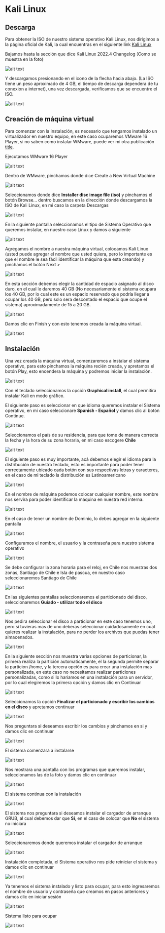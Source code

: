 # Kali Linux

## Descarga

Para obtener la ISO de nuestro sistema operativo Kali Linux, nos dirigimos a la página oficial de Kali, la cual encuentras en el siguiente link [Kali Linux](https://www.kali.org/get-kali/#kali-installer-images)

Bajamos hasta la sección que dice Kali Linux 2022.4 Changelog (Como se muestra en la foto)

![alt text](https://github.com/fpardot/Kali/blob/161407f4d4992be149e482badefbb8530a0b9f01/img/2.png)

Y descargamos presionando en el icono de la flecha hacia abajo. (La ISO tiene un peso aproximado de 4 GB, el tiempo de descarga dependera de tu conexion a internet), una vez descargada, verificamos que se encuentre el ISO.

![alt text](https://github.com/fpardot/Kali/blob/161407f4d4992be149e482badefbb8530a0b9f01/img/4.png)

## Creación de máquina virtual

Para comenzar con la instalación, es necesario que tengamos instalado un virtualizador en nuestro equipo, en este caso ocuparemos VMware 16 Player, si no saben como instalar WMware, puede ver mi otra publicación [title](https://www.github.com/fpardot/WMware16).

Ejecutamos WMware 16 Player

![alt text](https://github.com/fpardot/Kali/blob/161407f4d4992be149e482badefbb8530a0b9f01/img/5.png)

Dentro de WMware, pinchamos donde dice Create a New Virtual Machine

![alt text](https://github.com/fpardot/Kali/blob/161407f4d4992be149e482badefbb8530a0b9f01/img/6.png)

Seleccionamos donde dice **Installer disc image file (iso)** y pinchamos el botón Browse... dentro buscamos en la dirección donde descargamos la ISO de Kali Linux, en mi caso la carpeta Descargas

![alt text](https://github.com/fpardot/Kali/blob/161407f4d4992be149e482badefbb8530a0b9f01/img/8.png)

En la siguiente pantalla seleccionamos el tipo de Sistema Operativo que queremos instalar, en nuestro caso Linux y damos a siguiente

![alt text](https://github.com/fpardot/Kali/blob/161407f4d4992be149e482badefbb8530a0b9f01/img/9.png)

Agregamos el nombre a nuestra máquina virtual, colocamos Kali Linux (usted puede agregar el nombre que usted quiera, pero lo importante es que el nombre le sea fácil identificar la máquina que esta creando) y pinchamos el botón Next >

![alt text](https://github.com/fpardot/Kali/blob/161407f4d4992be149e482badefbb8530a0b9f01/img/10.png)

En esta sección debemos elegir la cantidad de espacio asignado al disco duro, en el cual le daremos 40 GB (No necesariamente el sistema ocupara los 40 GB, por lo cual este es un espacio reservado que podría llegar a ocupar los 40 GB, pero solo sera descontado el espacio que ocupe el sistema) aproximadamente de 15 a 20 GB.

![alt text](https://github.com/fpardot/Kali/blob/161407f4d4992be149e482badefbb8530a0b9f01/img/11.png)

Damos clic en Finish y con esto tenemos creada la máquina virtual.

![alt text](https://github.com/fpardot/Kali/blob/161407f4d4992be149e482badefbb8530a0b9f01/img/13.png)

## Instalación

Una vez creada la máquina virtual, comenzaremos a instalar el sistema operativo, para esto pinchamos la máquina recién creada, y apretamos el botón Play, esto encendera la máquina y podremos iniciar la instalación.

![alt text](https://github.com/fpardot/Kali/blob/161407f4d4992be149e482badefbb8530a0b9f01/img/14.png)

Con el teclado seleccionamos la opción **Graphical install**, el cual permitira instalar Kali en modo gráfico.

El siguiente paso es seleccionar en que idioma queremos instalar el Sistema operativo, en mi caso seleccionare **Spanish - Español** y damos clic al botón Continue.

![alt text](https://github.com/fpardot/Kali/blob/161407f4d4992be149e482badefbb8530a0b9f01/img/15.png)

Seleccionamos el país de su residencia, para que tome de manera correcta la fecha y la hora de su zona horaria, en mi caso escogere **Chile**

![alt text](https://github.com/fpardot/Kali/blob/161407f4d4992be149e482badefbb8530a0b9f01/img/16.png)

El siguiente paso es muy importante, acá debemos elegir el idioma para la distribución de nuestro teclado, esto es importante para poder tener correctamente ubicado cada botón con sus respectivas letras y caracteres, en el caso de mi teclado la distribución es Latinoamericano

![alt text](https://github.com/fpardot/Kali/blob/161407f4d4992be149e482badefbb8530a0b9f01/img/17.png)

En el nombre de máquina podemos colocar cualquier nombre, este nombre nos servira para poder identificar la máquina en nuestra red interna.

![alt text](https://github.com/fpardot/Kali/blob/161407f4d4992be149e482badefbb8530a0b9f01/img/19.png)

En el caso de tener un nombre de Dominio, lo debes agregar en la siguiente pantalla

![alt text](https://github.com/fpardot/Kali/blob/161407f4d4992be149e482badefbb8530a0b9f01/img/20.png)

Configuramos el nombre, el usuario y la contraseña para nuestro sistema operativo

![alt text](https://github.com/fpardot/Kali/blob/161407f4d4992be149e482badefbb8530a0b9f01/img/23.png)

Se debe configurar la zona horaria para el reloj, en Chile nos muestras dos zonas, Santiago de Chile e Isla de pascua, en nuestro caso seleccionaremos Santiago de Chile

![alt text](https://github.com/fpardot/Kali/blob/161407f4d4992be149e482badefbb8530a0b9f01/img/24.png)

En las siguientes pantallas seleccionaremos el particionado del disco, seleccionaremos **Guiado - utilizar todo el disco**

![alt text](https://github.com/fpardot/Kali/blob/161407f4d4992be149e482badefbb8530a0b9f01/img/25.png)

Nos pedira seleccionar el disco a particionar en este caso tenemos uno, pero si tuvieras mas de uno deberas seleccionar cuidadosamente en cual quieres realizar la instalación, para no perder los archivos que puedas tener almacenados.

![alt text](https://github.com/fpardot/Kali/blob/161407f4d4992be149e482badefbb8530a0b9f01/img/26.png)

En la siguiente sección nos muestra varias opciones de particionar, la primera realiza la partición automaticamente, el la segunda permite separar la particion /home, y la tercera opción es para crear una instalación mas personalizada, en este caso no necesitamos realizar particiones personalizadas, como si lo hariamos en una instalación para un servidor, por lo cual elegiremos la primera opción y damos clic en Continuar

![alt text](https://github.com/fpardot/Kali/blob/161407f4d4992be149e482badefbb8530a0b9f01/img/27.png)

Seleccionamos la opción **Finalizar el particionado y escribir los cambios en el disco** y apretamos continuar

![alt text](https://github.com/fpardot/Kali/blob/161407f4d4992be149e482badefbb8530a0b9f01/img/28.png)

Nos preguntara si deseamos escribir los cambios y pinchamos en si y damos clic en continuar

![alt text](https://github.com/fpardot/Kali/blob/161407f4d4992be149e482badefbb8530a0b9f01/img/29.png)

El sistema comenzara a instalarse

![alt text](https://github.com/fpardot/Kali/blob/161407f4d4992be149e482badefbb8530a0b9f01/img/30.png)

Nos mostrara una pantalla con los programas que queremos instalar, seleccionamos las de la foto y damos clic en continuar

![alt text](https://github.com/fpardot/Kali/blob/161407f4d4992be149e482badefbb8530a0b9f01/img/31.png)

El sistema continua con la instalación

![alt text](https://github.com/fpardot/Kali/blob/161407f4d4992be149e482badefbb8530a0b9f01/img/32.png)

El sistema nos preguntara si deseamos instalar el cargador de arranque GRUB, al cual debemos dar que **Si**, en el caso de colocar que **No** el sistema no iniciara

![alt text](https://github.com/fpardot/Kali/blob/161407f4d4992be149e482badefbb8530a0b9f01/img/33.png)

Seleccionaremos donde queremos instalar el cargador de arranque

![alt text](https://github.com/fpardot/Kali/blob/161407f4d4992be149e482badefbb8530a0b9f01/img/34.png)

Instalación completada, el Sistema operativo nos pide reiniciar el sistema y damos clic en continuar

![alt text](https://github.com/fpardot/Kali/blob/161407f4d4992be149e482badefbb8530a0b9f01/img/36.png)

Ya tenemos el sistema instalado y listo para ocupar, para esto ingresaremos el nombre de usuario y contraseña que creamos en pasos anteriores y damos clic en iniciar sesión

![alt text](https://github.com/fpardot/Kali/blob/161407f4d4992be149e482badefbb8530a0b9f01/img/37.png)

Sistema listo para ocupar

![alt text](https://github.com/fpardot/Kali/blob/161407f4d4992be149e482badefbb8530a0b9f01/img/38.png)